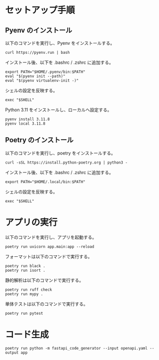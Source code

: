 # セットアップ手順


## Pyenv のインストール

以下のコマンドを実行し、Pyenv をインストールする。

```
curl https://pyenv.run | bash
```

インストール後、以下を .bashrc / .zshrc に追加する。

```
export PATH="$HOME/.pyenv/bin:$PATH"
eval "$(pyenv init --path)"
eval "$(pyenv virtualenv-init -)"
```

シェルの設定を反映する。

```
exec "$SHELL"
```

Python 3.11 をインストールし、ローカルへ設定する。

```
pyenv install 3.11.8
pyenv local 3.11.8
```

## Poetry のインストール

以下のコマンドを実行し、poetry をインストールする。

```
curl -sSL https://install.python-poetry.org | python3 -
```

インストール後、以下を .bashrc / .zshrc に追加する。

```
export PATH="$HOME/.local/bin:$PATH"
```

シェルの設定を反映する。

```
exec "$SHELL"
```

# アプリの実行

以下のコマンドを実行し、アプリを起動する。

```
poetry run uvicorn app.main:app --reload
```

フォーマットは以下のコマンドで実行する。

```
poetry run black .
poetry run isort .
```

静的解析は以下のコマンドで実行する。

```
poetry run ruff check
poetry run mypy .
```

単体テストは以下のコマンドで実行する。

```
poetry run pytest
```


# コード生成

```
poetry run python -m fastapi_code_generator --input openapi.yaml --output app
```